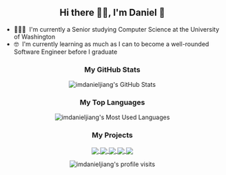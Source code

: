 <!--INTRODUCTION-->
<h2 align="center">
    Hi there 👋🏻, I'm Daniel 🥳
</h2>

<ul>
    <li>👨🏻‍🎓 &nbsp;I'm currently a Senior studying Computer Science at the University of Washington</li>
<!--     <li>🧑🏻‍🔬 &nbsp;I'm currently working on a research project with Microsoft while taking classes at UW</li>
    <li>🐍 &nbsp;I'm currently working on a Python Discord bot that uses the Reddit API</li> -->
    <li>🤓 &nbsp;I'm currently learning as much as I can to become a well-rounded Software Engineer before I graduate</li>
</ul>

<!--CONNECTIONS-->
<!--
<h3 align="center">
    Socials
</h3>

<p align="center">
    <a href="">
        <img height="25" src="https://user-images.githubusercontent.com/83325543/142747917-bf60018b-dd38-4c06-83fc-6be20d69439a.png"
    </a>
</p>
-->

<!--LANGUAGES AND TOOLS-->
<!--
<h3 align="center">
    Languages and Tools
</h3>

<p align="center">
    <img height="40" href="javascript:void(0)" src="https://user-images.githubusercontent.com/83325543/142748072-2e650025-baaa-4f55-8610-d5d63bdfcb0e.png"/>
</p>
-->

<!--GITHUB STATS-->
<h3 align="center">
    My GitHub Stats
</h3>

<p align="center">
    <img alt="imdanieljiang's GitHub Stats" src="https://github-readme-stats.vercel.app/api?username=imdanieljiang&hide_border=true&show_icons=true&count_private=true&include_all_commits=true&theme=dracula"/>
</p>

<!--TOP LANGUAGES-->
<h3 align="center">
    My Top Languages
</h3>

<p align="center">
    <img alt="imdanieljiang's Most Used Languages" src="https://github-readme-stats.vercel.app/api/top-langs/?username=imdanieljiang&hide_border=true&theme=dracula&langs_count=10"/>
</p>

<!--PROJECTS-->
<h3 align="center">
    My Projects
</h3>

<p align="center">
    <a href="https://github.com/imdanieljiang/PythonBot">
        <img align="center" src="https://github-readme-stats.vercel.app/api/pin/?username=imdanieljiang&repo=PythonBot&hide_border=true&theme=dracula"/>
    </a>
    <a href="https://github.com/austnaa/AmazingTriviaMaze">
        <img align="center" src="https://github-readme-stats.vercel.app/api/pin/?username=austnaa&repo=AmazingTriviaMaze&hide_border=true&theme=dracula"/>
    </a>
    <a href="https://github.com/imdanieljiang/IntelligentVoiceAssistant">
        <img align="center" src="https://github-readme-stats.vercel.app/api/pin/?username=imdanieljiang&repo=IntelligentVoiceAssistant&hide_border=true&theme=dracula"/>
    </a>
    <a href="https://github.com/huskiicoder/HOWLR-Client-Side">
        <img align="center" src="https://github-readme-stats.vercel.app/api/pin/?username=huskiicoder&repo=HOWLR-Client-Side&hide_border=true&theme=dracula"/>
    </a>
    <a href="https://github.com/huskiicoder/HOWLR-Server-Side">
        <img align="center" src="https://github-readme-stats.vercel.app/api/pin/?username=huskiicoder&repo=HOWLR-Server-Side&hide_border=true&theme=dracula"/>
    </a>
</p>

<p align="center">
    <img src="https://komarev.com/ghpvc/?username=imdanieljiang&color=red" alt="imdanieljiang's profile visits"/>
</p>

[comment]: https://github.com/anuraghazra/github-readme-stats
